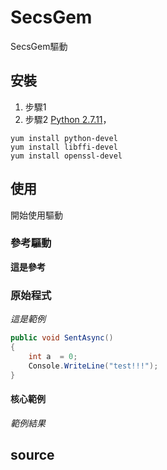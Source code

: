 # SecsGem

SecsGem驅動

## 安裝

1. 步驟1
2. 步驟2
[Python 2.7.11](https://www.python.org/downloads/release/python-2711/)，
```
yum install python-devel
yum install libffi-devel
yum install openssl-devel
```

## 使用

開始使用驅動


### 參考驅動

**這是參考**

### 原始程式

*這是範例*

``` C#
public void SentAsync()
{
	int a  = 0;
	Console.WriteLine("test!!!");
}
```

#### 核心範例

_範例結果_

## source
